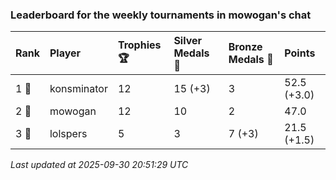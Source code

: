 ### Leaderboard for the weekly tournaments in mowogan's chat

| Rank  | Player      | Trophies 🏆 | Silver Medals 🥈 | Bronze Medals 🥉 | Points      |
|:------|:------------|:------------|:-----------------|:-----------------|:------------|
| 1 🥇  | konsminator | 12          | 15 (+3)          | 3                | 52.5 (+3.0) |
| 2 🥈  | mowogan     | 12          | 10               | 2                | 47.0        |
| 3 🥉  | lolspers    | 5           | 3                | 7 (+3)           | 21.5 (+1.5) |

_Last updated at 2025-09-30 20:51:29 UTC_